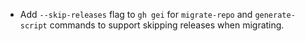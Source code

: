 - Add `--skip-releases` flag to `gh gei` for `migrate-repo` and `generate-script` commands to support skipping releases when migrating. 

